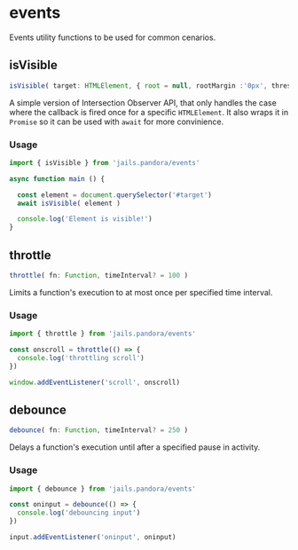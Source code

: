 # events

Events utility functions to be used for common cenarios.


## isVisible
```ts 
isVisible( target: HTMLElement, { root = null, rootMargin :'0px', threshold: 0 }?: IntersectionObserverOptions )
```

A simple version of Intersection Observer API, that only handles the case where the callback is fired once for a specific `HTMLElement`. 
It also wraps it in `Promise` so it can be used with `await` for more convinience.


### Usage

```js
import { isVisible } from 'jails.pandora/events'

async function main () {

  const element = document.querySelector('#target')
  await isVisible( element )

  console.log('Element is visible!')
}

```

## throttle
```ts 
throttle( fn: Function, timeInterval? = 100 )
```

Limits a function's execution to at most once per specified time interval.


### Usage

```js
import { throttle } from 'jails.pandora/events'

const onscroll = throttle(() => {
  console.log('throttling scroll')
})

window.addEventListener('scroll', onscroll)

```


## debounce
```ts 
debounce( fn: Function, timeInterval? = 250 )
```

Delays a function's execution until after a specified pause in activity.



### Usage

```js
import { debounce } from 'jails.pandora/events'

const oninput = debounce(() => {
  console.log('debouncing input')
})

input.addEventListener('oninput', oninput)

```

